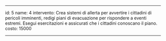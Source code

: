 ---

id: 5
name: 4
intervento: Crea sistemi di allerta per avvertire i cittadini di pericoli imminenti, redigi piani di evacuazione per rispondere a eventi estremi. Esegui esercitazioni e assicurati che i cittadini conoscano il piano.
costo: 15000

---